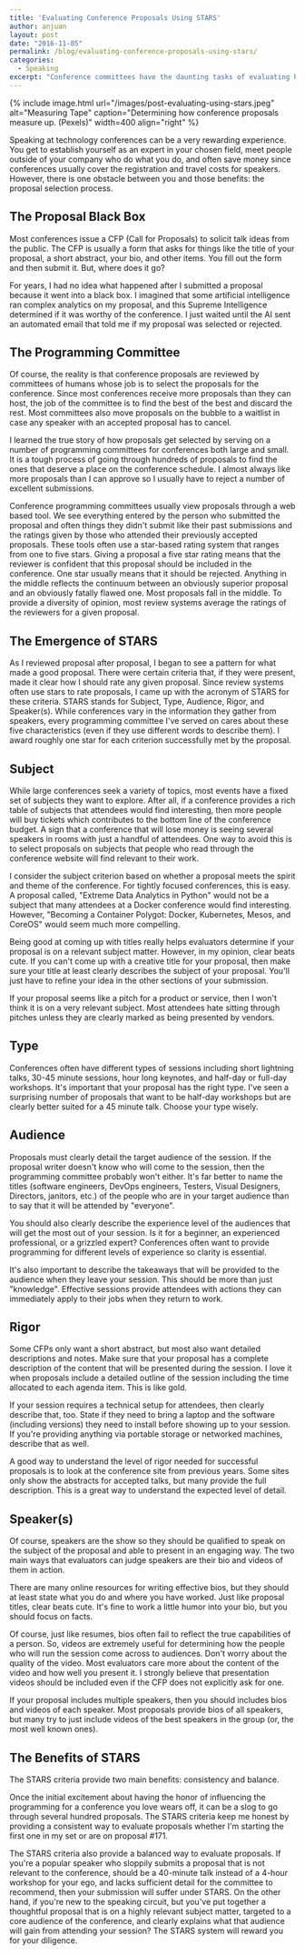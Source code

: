 ```yaml
---
title: 'Evaluating Conference Proposals Using STARS'
author: anjuan
layout: post
date: "2016-11-05"
permalink: /blog/evaluating-conference-proposals-using-stars/
categories:
  - Speaking
excerpt: "Conference committees have the daunting tasks of evaluating hundreds of proposals to find the ones that deserve to be on the conference schedule. As a member of several conference committees and advisory boards, I've developed a rubric for grading proposals called STARS."
---
```


{% include image.html url="/images/post-evaluating-using-stars.jpeg" alt="Measuring Tape" caption="Determining how conference proposals measure up. (Pexels)" width=400 align="right" %}

Speaking at technology conferences can be a very rewarding experience. You get to establish yourself as an expert in your chosen field, meet people outside of your company who do what you do, and often save money since conferences usually cover the registration and travel costs for speakers. However, there is one obstacle between you and those benefits: the proposal selection process.


## The Proposal Black Box

Most conferences issue a CFP (Call for Proposals) to solicit talk ideas from the public. The CFP is usually a form that asks for things like the title of your proposal, a short abstract, your bio, and other items. You fill out the form and then submit it. But, where does it go? 

For years, I had no idea what happened after I submitted a proposal because it went into a black box. I imagined that some artificial intelligence ran complex analytics on my proposal, and this Supreme Intelligence determined if it was worthy of the conference. I just waited until the AI sent an automated email that told me if my proposal was selected or rejected. 

## The Programming Committee

Of course, the reality is that conference proposals are reviewed by committees of humans whose job is to select the proposals for the conference. Since most conferences receive more proposals than they can host, the job of the committee is to find the best of the best and discard the rest. Most committees also move proposals on the bubble to a waitlist in case any speaker with an accepted proposal has to cancel.

I learned the true story of how proposals get selected by serving on a number of programming committees for conferences both large and small. It is a tough process of going through hundreds of proposals to find the ones that deserve a place on the conference schedule. I almost always like more proposals than I can approve so I usually have to reject a number of excellent submissions.

Conference programming committees usually view proposals through a web based tool. We see everything entered by the person who submitted the proposal and often things they didn't submit like their past submissions and the ratings given by those who attended their previously accepted proposals. These tools often use a star-based rating system that ranges from one to five stars. Giving a proposal a five star rating means that the reviewer is confident that this proposal should be included in the conference. One star usually means that it should be rejected. Anything in the middle reflects the continuum between an obviously superior proposal and an obviously fatally flawed one. Most proposals fall in the middle. To provide a diversity of opinion, most review systems average the ratings of the reviewers for a given proposal.

## The Emergence of STARS

As I reviewed proposal after proposal, I began to see a pattern for what made a good proposal. There were certain criteria that, if they were present, made it clear how I should rate any given proposal. Since review systems often use stars to rate proposals, I came up with the acronym of STARS for these criteria. STARS stands for Subject, Type, Audience, Rigor, and Speaker(s). While conferences vary in the information they gather from speakers, every programming committee I've served on cares about these five characteristics (even if they use different words to describe them). I award roughly one star for each criterion successfully met by the proposal.

## Subject

While large conferences seek a variety of topics, most events have a fixed set of subjects they want to explore. After all, if a conference provides a rich table of subjects that attendees would find interesting, then more people will buy tickets which contributes to the bottom line of the conference budget. A sign that a conference that will lose money is seeing several speakers in rooms with just a handful of attendees. One way to avoid this is to select proposals on subjects that people who read through the conference website will find relevant to their work.

I consider the subject criterion based on whether a proposal meets the spirit and theme of the conference. For tightly focused conferences, this is easy. A proposal called, "Extreme Data Analytics in Python" would not be a subject that many attendees at a Docker conference would find interesting. However, "Becoming a Container Polygot: Docker, Kubernetes, Mesos, and CoreOS" would seem much more compelling.

Being good at coming up with titles really helps evaluators determine if your proposal is on a relevant subject matter. However, in my opinion, clear beats cute. If you can't come up with a creative title for your proposal, then make sure your title at least clearly describes the subject of your proposal. You'll just have to refine your idea in the other sections of your submission.

If your proposal seems like a pitch for a product or service, then I won't think it is on a very relevant subject. Most attendees hate sitting through pitches unless they are clearly marked as being presented by vendors.

## Type

Conferences often have different types of sessions including short lightning talks, 30-45 minute sessions, hour long keynotes, and half-day or full-day workshops. It's important that your proposal has the right type. I've seen a surprising number of proposals that want to be half-day workshops but are clearly better suited for a 45 minute talk. Choose your type wisely.

## Audience

Proposals must clearly detail the target audience of the session. If the proposal writer doesn't know who will come to the session, then the programming committee probably won't either. It's far better to name the titles (software engineers, DevOps engineers, Testers, Visual Designers, Directors, janitors, etc.) of the people who are in your target audience than to say that it will be attended by "everyone". 

You should also clearly describe the experience level of the audiences that will get the most out of your session. Is it for a beginner, an experienced professional, or a grizzled expert? Conferences often want to provide programming for different levels of experience so clarity is essential.

It's also important to describe the takeaways that will be provided to the audience when they leave your session. This should be more than just "knowledge". Effective sessions provide attendees with actions they can immediately apply to their jobs when they return to work.

## Rigor

Some CFPs only want a short abstract, but most also want detailed descriptions and notes. Make sure that your proposal has a complete description of the content that will be presented during the session. I love it when proposals include a detailed outline of the session including the time allocated to each agenda item. This is like gold. 

If your session requires a technical setup for attendees, then clearly describe that, too. State if they need to bring a laptop and the software (including versions) they need to install before showing up to your session. If you're providing anything via portable storage or networked machines, describe that as well.

A good way to understand the level of rigor needed for successful proposals is to look at the conference site from previous years. Some sites only show the abstracts for accepted talks, but many provide the full description. This is a great way to understand the expected level of detail.

## Speaker(s)

Of course, speakers are the show so they should be qualified to speak on the subject of the proposal and able to present in an engaging way. The two main ways that evaluators can judge speakers are their bio and videos of them in action.

There are many online resources for writing effective bios, but they should at least state what you do and where you have worked. Just like proposal titles, clear beats cute. It's fine to work a little humor into your bio, but you should focus on facts.

Of course, just like resumes, bios often fail to reflect the true capabilities of a person. So, videos are extremely useful for determining how the people who will run the session come across to audiences. Don't worry about the quality of the video. Most evaluators care more about the content of the video and how well you present it. I strongly believe that presentation videos should be included even if the CFP does not explicitly ask for one.

If your proposal includes multiple speakers, then you should includes bios and videos of each speaker. Most proposals provide bios of all speakers, but many try to just include videos of the best speakers in the group (or, the most well known ones).

## The Benefits of STARS

The STARS criteria provide two main benefits: consistency and balance.

Once the initial excitement about having the honor of influencing the programming for a conference you love wears off, it can be a slog to go through several hundred proposals. The STARS criteria keep me honest by providing a consistent way to evaluate proposals whether I'm starting the first one in my set or are on proposal #171. 

The STARS criteria also provide a balanced way to evaluate proposals. If you're a popular speaker who sloppily submits a proposal that is not relevant to the conference, should be a 40-minute talk instead of a 4-hour workshop for your ego, and lacks sufficient detail for the committee to recommend, then your submission will suffer under STARS. On the other hand, if you're new to the speaking circuit, but you've put together a thoughtful proposal that is on a highly relevant subject matter, targeted to a core audience of the conference, and clearly explains what that audience will gain from attending your session? The STARS system will reward you for your diligence.

